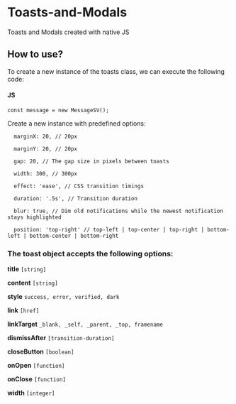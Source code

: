 # Toasts-and-Modals
Toasts and Modals created with native JS

## How to use?
To create a new instance of the toasts class, we can execute the following code:

#### JS

`const message = new MessageSV();`

Create a new instance with predefined options:

      marginX: 20, // 20px

      marginY: 20, // 20px

      gap: 20, // The gap size in pixels between toasts

      width: 300, // 300px

      effect: 'ease', // CSS transition timings

      duration: '.5s', // Transition duration

      blur: true, // Dim old notifications while the newest notification stays highlighted

      position: 'top-right' // top-left | top-center | top-right | bottom-left | bottom-center | bottom-right
    
### The toast object accepts the following options:

**title**             `[string]`

**content**	          `[string]`

**style**	            `success, error, verified, dark`

**link**	            `[href]`

**linkTarget**	      `_blank, _self, _parent, _top, framename`

**dismissAfter**	    `[transition-duration]`

**closeButton**	      `[boolean]`

**onOpen**	          `[function]`

**onClose**	          `[function]`

**width**	            `[integer]`